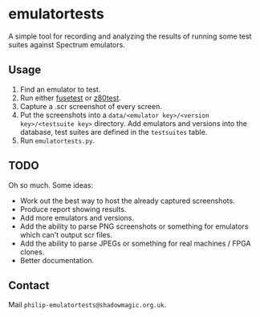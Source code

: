 # emulatortests

A simple tool for recording and analyzing the results of running some
test suites against Spectrum emulators.

## Usage

1. Find an emulator to test.
2. Run either [fusetest](https://sourceforge.net/p/fuse-emulator/code/HEAD/tree/trunk/fusetest/)
   or [z80test](http://zxds.raxoft.cz/taps/misc/z80test-1.0.zip).
3. Capture a .scr screenshot of every screen.
4. Put the screenshots into a `data/<emulator key>/<version key>/<testsuite key>`
   directory. Add emulators and versions into the database, test suites are
   defined in the `testsuites` table.
5. Run `emulatortests.py`.

## TODO

Oh so much. Some ideas:

* Work out the best way to host the already captured screenshots.
* Produce report showing results.
* Add more emulators and versions.
* Add the ability to parse PNG screenshots or something for emulators which
  can't output scr files.
* Add the ability to parse JPEGs or something for real machines / FPGA clones.
* Better documentation.

## Contact

Mail `philip-emulatortests@shadowmagic.org.uk`.
